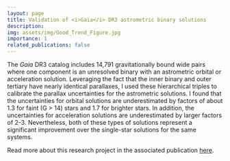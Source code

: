 ```yaml
---
layout: page
title: Validation of <i>Gaia</i> DR3 astrometric binary solutions
description:
img: assets/img/Good_Trend_Figure.jpg
importance: 1
related_publications: false
---
```


The _Gaia_ DR3 catalog includes 14,791 gravitationally bound wide pairs where one component is an unresolved binary with an astrometric orbital or acceleration solution. Leveraging the fact that the inner binary and outer tertiary have nearly identical parallaxes, I used these hierarchical triples to calibrate the parallax uncertainties for the astrometric solutions. I found that the uncertainties for orbital solutions are underestimated by factors of about 1.3 for faint (G > 14) stars and 1.7 for brighter stars. In addition, the uncertainties for acceleration solutions are underestimated by larger factors of 2-3. Nevertheless, both of these types of solutions represent a significant improvement over the single-star solutions for the same systems.

Read more about this research project in the associated publication [here](https://ui.adsabs.harvard.edu/abs/2024arXiv240716760N/abstract). 

